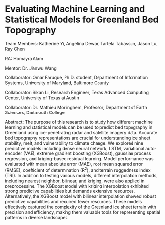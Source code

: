 
# **Evaluating Machine Learning and Statistical Models for Greenland Bed Topography**

Team Members: Katherine Yi, Angelina Dewar, Tartela Tabassun, Jason Lu, Ray Chen


RA: Homayra Alam

Mentor: Dr. Jianwu Wang

Collaborator: Omar Faruque, Ph.D. student, Department of Information Systems, University of Maryland, Baltimore County

Collaborator: Sikan Li, Research Engineer, Texas Advanced Computing Center, University of Texas at Austin

Collaborator: Dr. Mathieu Morlinghem, Professor, Department of Earth Sciences, Dartmouth College

Abstract: 
The purpose of this research is to study how different machine learning and statistical models can be used to predict bed topography in Greenland using ice-penetrating radar and satellite imagery data. Accurate bed topography representations are crucial for understanding ice sheet stability, melt, and vulnerability to climate change. We explored nine predictive models including dense neural network, LSTM, variational auto-encoder (VAE), extreme gradient boosting (XGBoost), gaussian process regression, and kriging-based residual learning. Model performance was evaluated with mean absolute error (MAE), root mean squared error (RMSE), coefficient of determination (R$^2$), and terrain ruggedness index (TRI). In addition to testing various models, different interpolation methods, including nearest neighbor, bilinear, and kriging, were also applied in preprocessing. The XGBoost model with kriging interpolation exhibited strong predictive capabilities but demands extensive resources. Alternatively, the XGBoost model with bilinear interpolation showed robust predictive capabilities and required fewer resources. These models effectively captured the complexity of the Greenland ice sheet terrain with precision and efficiency, making them valuable tools for representing spatial patterns in diverse landscapes.
